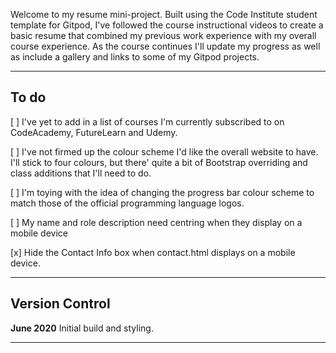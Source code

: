 Welcome to my resume mini-project. Built using the Code Institute student template for Gitpod, I've followed the course instructional videos to create a basic resume that combined my previous work experience with my overall course experience. As the course continues I'll update my progress as well as include a gallery and links to some of my Gitpod projects.

--------

## To do

[ ] I've yet to add in a list of courses I'm currently subscribed to on CodeAcademy, FutureLearn and Udemy.

[ ] I've not firmed up the colour scheme I'd like the overall website to have. I'll stick to four colours, but there' quite a bit of Bootstrap overriding and class additions that I'll need to do.

[ ] I'm toying with the idea of changing the progress bar colour scheme to match those of the official programming language logos.

[ ] My name and role description need centring when they display on a mobile device

[x] Hide the Contact Info box when contact.html displays on a mobile device.

--------

## Version Control

**June 2020** Initial build and styling.

--------